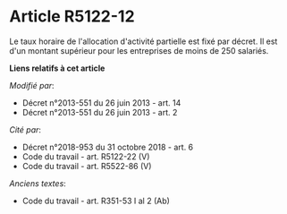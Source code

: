 # Article R5122-12

Le taux horaire de l'allocation d'activité partielle est fixé par décret. Il est d'un montant supérieur pour les entreprises
de moins de 250 salariés.

**Liens relatifs à cet article**

_Modifié par_:

  - Décret n°2013-551 du 26 juin 2013 - art. 14
  - Décret n°2013-551 du 26 juin 2013 - art. 2

_Cité par_:

  - Décret n°2018-953 du 31 octobre 2018 - art. 6
  - Code du travail - art. R5122-22 (V)
  - Code du travail - art. R5522-86 (V)

_Anciens textes_:

  - Code du travail - art. R351-53 I al 2 (Ab)

